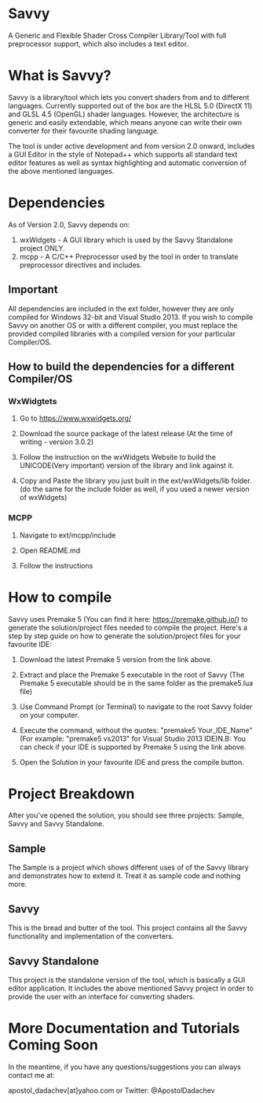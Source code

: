 # Savvy
A Generic and Flexible Shader Cross Compiler Library/Tool with full preprocessor support, which also includes a text editor.

# What is Savvy?
Savvy is a library/tool which lets you convert shaders from and to different languages. Currently supported out of the box are the HLSL 5.0 (DirectX 11) and GLSL 4.5 (OpenGL) shader languages. However, the architecture is generic and easily extendable, which means anyone can write their own converter for their favourite shading language.

The tool is under active development and from version 2.0 onward, includes a GUI Editor in the style of Notepad++ which supports all standard text editor features as well as syntax highlighting and automatic conversion of the above mentioned languages.

# Dependencies
As of Version 2.0, Savvy depends on:
1. wxWidgets - A GUI library which is used by the Savvy Standalone project ONLY.
2. mcpp - A C/C++ Preprocessor used by the tool in order to translate preprocessor directives and includes.

## Important
All dependencies are included in the ext folder, however they are only compiled for Windows 32-bit and Visual Studio 2013. If you wish to compile Savvy on another OS or with a different compiler, you must replace the provided compiled libraries with a compiled version for your particular Compiler/OS.

## How to build the dependencies for a different Compiler/OS

### WxWidgtets
1. Go to https://www.wxwidgets.org/

2. Download the source package of the latest release (At the time of writing - version 3.0.2)

3. Follow the instruction on the wxWidgets Website to build the UNICODE(Very important) version of the library and link against it.

4. Copy and Paste the library you just built in the ext/wxWidgets/lib folder. (do the same for the include folder as well, if you used a newer version of wxWidgets)

### MCPP
1. Navigate to ext/mcpp/include

2. Open README.md

3. Follow the instructions

# How to compile
Savvy uses Premake 5 (You can find it here: https://premake.github.io/) to generate the solution/project files needed to compile the project. Here's a step by step guide on how to generate the solution/project files for your favourite IDE:

1. Download the latest Premake 5 version from the link above.

2. Extract and place the Premake 5 executable in the root of Savvy (The Premake 5 executable should be in the same folder as the premake5.lua file)

3. Use Command Prompt (or Terminal) to navigate to the root Savvy folder on your computer.

4. Execute the command, without the quotes: "premake5 Your_IDE_Name" (For example: "premake5 vs2013" for Visual Studio 2013 IDE)N.B: You can check if your IDE is supported by Premake 5 using the link above.

5. Open the Solution in your favourite IDE and press the compile button.

# Project Breakdown
After you've opened the solution, you should see three projects: Sample, Savvy and Savvy Standalone.

## Sample
The Sample is a project which shows different uses of of the Savvy library and demonstrates how to extend it. Treat it as sample code and nothing more.

## Savvy
This is the bread and butter of the tool. This project contains all the Savvy functionality and implementation of the converters.

## Savvy Standalone
This project is the standalone version of the tool, which is basically a GUI editor application. It includes the above mentioned Savvy project in order to provide the user with an interface for converting shaders.

# More Documentation and Tutorials Coming Soon
In the meantime, if you have any questions/suggestions you can always contact me at: 

apostol_dadachev[at]yahoo.com or Twitter: @ApostolDadachev
